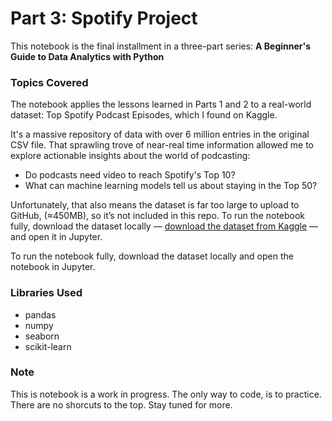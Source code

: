 # Part 3: Spotify Project

This notebook is the final installment in a three-part series:
**A Beginner's Guide to Data Analytics with Python**

### Topics Covered
The notebook applies the lessons learned in Parts 1 and 2 to a real-world dataset:
Top Spotify Podcast Episodes, which I found on Kaggle.

It's a massive repository of data with over 6 million entries in the original CSV file. That sprawling
trove of near-real time information allowed me to explore actionable insights about the world
of podcasting:
- Do podcasts need video to reach Spotify's Top 10?
- What can machine learning models tell us about staying in the Top 50?

Unfortunately, that also means the dataset is far too large to upload to GitHub, (≈450MB), 
so it’s not included in this repo. To run the notebook fully, download the dataset locally —
[download the dataset from Kaggle](https://www.kaggle.com/datasets/path-to-your-dataset) — 
and open it in Jupyter.


To run the notebook fully, download the dataset locally and open the notebook in Jupyter.

### Libraries Used
- pandas
- numpy
- seaborn
- scikit-learn

### Note
This is notebook is a work in progress. The only way to code, is to practice. There are no shorcuts
to the top. Stay tuned for more.
